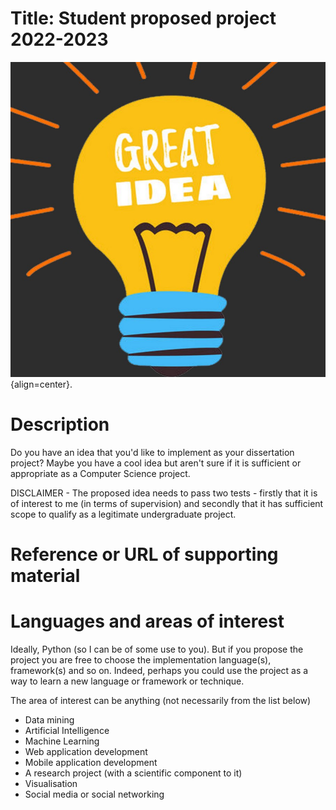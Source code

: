 # Title: Student proposed project 2022-2023

![Student proposed project 2022-2023](./idea.jpg "Student proposed project 2022-2023") {align=center}.

# Description

Do you have an idea that you'd like to implement as your dissertation project? Maybe you have a cool idea but aren't sure if it is sufficient or appropriate as a Computer Science project.

DISCLAIMER - The proposed idea needs to pass two tests - firstly that it is of interest to me (in terms of supervision) and secondly that it has sufficient scope to qualify as a legitimate undergraduate project. 

# Reference or URL of supporting material

# Languages and areas of interest

Ideally, Python (so I can be of some use to you). But if you propose the project you are free to choose the implementation language(s), framework(s) and so on. Indeed, perhaps you could use the project as a way to learn a new language or framework or technique.

The area of interest can be anything (not necessarily from the list below)

* Data mining
* Artificial Intelligence
* Machine Learning
* Web application development 
* Mobile application development 
* A research project (with a scientific component to it)
* Visualisation 
* Social media or social networking
